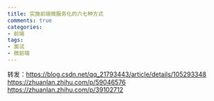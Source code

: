 ```yaml
---
title: 实施前端微服务化的六七种方式
comments: true
categories: 
- 前端
tags: 
- 面试
- 微前端
---
```


转发：https://blog.csdn.net/qq_21793443/article/details/105293348
https://zhuanlan.zhihu.com/p/59046576
https://zhuanlan.zhihu.com/p/39102712
